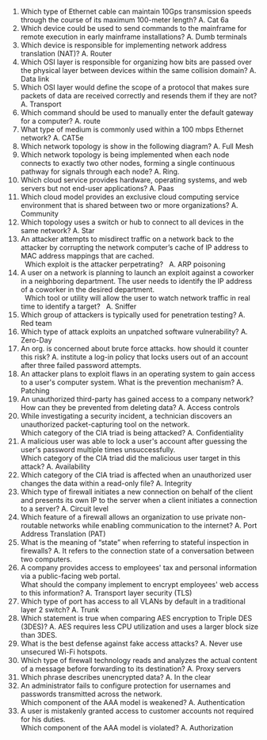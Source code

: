 1. Which type of Ethernet cable can maintain 10Gps transmission speeds through the course of its maximum 100-meter length? 
	A. Cat 6a
2. Which device could be used to send commands to the mainframe for remote execution in early mainframe installations?
	A. Dumb terminals
3. Which device is responsible for implementing network address translation (NAT)?
	A. Router
4. Which OSI layer is responsible for organizing how bits are passed over the physical layer between devices within the same collision domain?
	A. Data link
5. Which OSI layer would define the scope of a protocol that makes sure packets of data are received correctly and resends them if they are not?
	A. Transport
6. Which command should be used to manually enter the default gateway for a computer?
	A. route
7. What type of medium is commonly used within a 100 mbps Ethernet network?
	A. CAT5e
8. Which network topology is show in the following diagram?
	A. Full Mesh 
9. Which network topology is being implemented when each node connects to exactly two other nodes, forming a single continuous pathway for signals through each node? 
	A. Ring.
10. Which cloud service provides hardware, operating systems, and web servers but not end-user applications?
	A. Paas
11. Which cloud model provides an exclusive cloud computing service environment that is shared between two or more organizations? 
	A. Community
12. Which topology uses a switch or hub to connect to all devices in the same network? 
	A. Star 
13. An attacker attempts to misdirect traffic on a network back to the attacker by corrupting the network computer’s cache of IP address to MAC address mappings that are cached.  
  Which exploit is the attacker perpetrating?
	  A. ARP poisoning
14.   A user on a network is planning to launch an exploit against a coworker in a neighboring department. The user needs to identify the IP address of a coworker in the desired department.  
   Which tool or utility will allow the user to watch network traffic in real time to identify a target?
	   A. Sniffer
15. Which group of attackers is typically used for penetration testing? 
	A. Red team
16. Which type of attack exploits an unpatched software vulnerability?
	A. Zero-Day
17. An org. is concerned about brute force attacks. how should it counter this risk?
	A. institute a log-in policy that locks users out of an account after three failed password attempts.
18. An attacker plans to exploit flaws in an operating system to gain access to a user's computer system. What is the prevention mechanism?
	A. Patching
19. An unauthorized third-party has gained access to a company network? How can they be prevented from deleting data? 
	A. Access controls 
20. While investigating a security incident, a technician discovers an unauthorized packet-capturing tool on the network.  
Which category of the CIA triad is being attacked?
	A. Confidentiality
21. A malicious user was able to lock a user's account after guessing the user's password multiple times unsuccessfully.  
Which category of the CIA triad did the malicious user target in this attack?
	A. Availability
22.   Which category of the CIA triad is affected when an unauthorized user changes the data within a read-only file?
	A. Integrity
23.   Which type of firewall initiates a new connection on behalf of the client and presents its own IP to the server when a client initiates a connection to a server?
	A. Circuit level
24.   Which feature of a firewall allows an organization to use private non-routable networks while enabling communication to the internet?
	A. Port Address Translation (PAT)
25. What is the meaning of “state” when referring to stateful inspection in firewalls?
	A. It refers to the connection state of a conversation between two computers.
26. A company provides access to employees' tax and personal information via a public-facing web portal.  
What should the company implement to encrypt employees' web access to this information?
	A. Transport layer security (TLS)
27. Which type of port has access to all VLANs by default in a traditional layer 2 switch?
	A. Trunk
28. Which statement is true when comparing AES encryption to Triple DES (3DES)?
	A. AES requires less CPU utilization and uses a larger block size than 3DES.
29.   What is the best defense against fake access attacks?
	A. Never use unsecured Wi-Fi hotspots.
30.   Which type of firewall technology reads and analyzes the actual content of a message before forwarding to its destination?
	A. Proxy servers
31.   Which phrase describes unencrypted data?
	A. In the clear
32.   An administrator fails to configure protection for usernames and passwords transmitted across the network.     
Which component of the AAA model is weakened?
	A. Authentication
33.   A user is mistakenly granted access to customer accounts not required for his duties.  
Which component of the AAA model is violated?
	A. Authorization